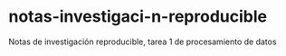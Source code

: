# notas-investigaci-n-reproducible
Notas de investigación reproducible, tarea 1 de procesamiento de datos
